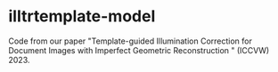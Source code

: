 # illtrtemplate-model
Code from our paper "Template-guided Illumination Correction for Document Images with Imperfect Geometric Reconstruction " (ICCVW) 2023. 
